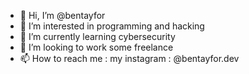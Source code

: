 - 👋 Hi, I’m @bentayfor
- 👀 I’m interested in programming and hacking
- 🌱 I’m currently learning cybersecurity
- 💞️ I’m looking to work some freelance
- 📫 How to reach me : my instagram : @bentayfor.dev


